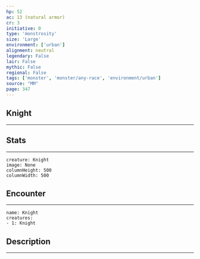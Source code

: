 ```yaml
---
hp: 52
ac: 13 (natural armor)
cr: 3
initiative: 0
type: 'monstrosity'    
size: 'Large'
environment: ['urban']
alignment: neutral
legendary: False
lair: False
mythic: False
regional: False
tags: ['monster', 'monster/any-race', 'environment/urban']
source: "MM"
page: 347
---
```


## Knight
---



## Stats
---

```statblock
creature: Knight
image: None
columnHeight: 500
columnWidth: 500
```

## Encounter
---

```encounter-table
name: Knight
creatures:
- 1: Knight
```

## Description
---




